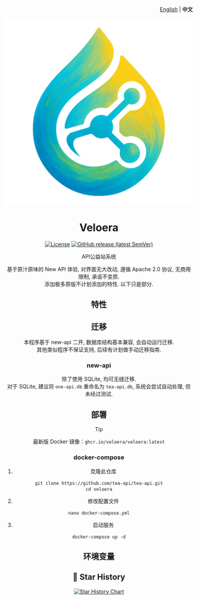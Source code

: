 <p align="right">
   <a href="./README.en.md">English</a> | <strong>中文</strong>
</p>
<div align="center">

![tea-api](/web/public/logo.png)

# Veloera

[![License](https://img.shields.io/github/license/tea-api/tea-api)](https://github.com/tea-api/tea-api/blob/main/LICENSE) [![GitHub release (latest SemVer)](https://img.shields.io/github/v/release/tea-api/tea-api)](https://github.com/tea-api/tea-api/releases)

API公益站系统


基于原汁原味的 New API 体验, 对界面无大改动, 遵循 Apache 2.0 协议, 无商用限制, 承诺不变质.  
添加极多原版不计划添加的特性. 以下只是部分.  

## 特性



## 迁移

本程序基于 new-api 二开, 数据库结构基本兼容, 会自动运行迁移.  
其他类似程序不保证支持, 后续有计划做手动迁移指南.  

### new-api

除了使用 SQLite, 均可无缝迁移.  
对于 SQLite, 建议将 `one-api.db` 重命名为 `tea-api.db`, 系统会尝试自动处理, 但未经过测试. 

## 部署

> [!TIP]
> 最新版 Docker 镜像：`ghcr.io/veloera/veloera:latest`

### docker-compose

1. 克隆此仓库

```shell
git clone https://github.com/tea-api/tea-api.git
cd veloera
```

2. 修改配置文件

```shell
nano docker-compose.yml
```

3. 启动服务

```shell
docker-compose up -d
```

## 环境变量



## 🌟 Star History

[![Star History Chart](https://api.star-history.com/svg?repos=Veloera/Veloera&type=Date)](https://star-history.com/#Veloera/Veloera&Date)
